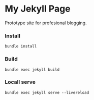 # My Jekyll Page 

Prototype site for profesional blogging. 

### Install
```
bundle install
```

### Build 
```
bundle exec jekyll build
```

### Locall serve
```
bundle exec jekyll serve --livereload
```
